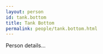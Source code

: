 ```yaml
---
layout: person
id: tank.bottom
title: Tank Bottom
permalink: people/tank.bottom.html
---
```


Person details...